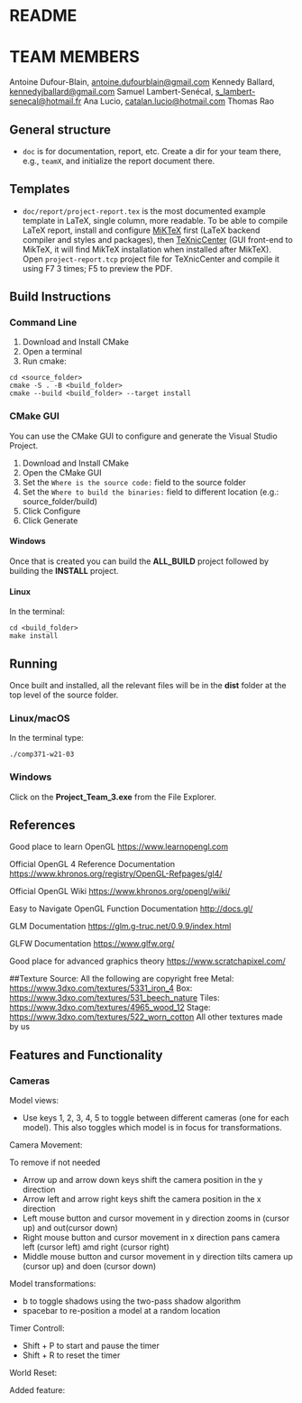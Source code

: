 # README #

# TEAM MEMBERS #
Antoine Dufour-Blain, antoine.dufourblain@gmail.com
Kennedy Ballard, kennedyjballard@gmail.com
Samuel Lambert-Senécal, s_lambert-senecal@hotmail.fr
Ana Lucio, catalan.lucio@hotmail.com
Thomas Rao
## General structure ##

* `doc` is for documentation, report, etc. Create a dir for your team there, e.g., `teamX`, and initialize the report document there.

## Templates ##

* `doc/report/project-report.tex` is the most documented example template in LaTeX, single column, more readable. To be able to compile LaTeX report, install and configure [MiKTeX](http://miktex.org) first (LaTeX backend compiler and styles and packages), then [TeXnicCenter](http://texniccenter.org) (GUI front-end to MikTeX, it will find MikTeX installation when installed after MikTeX). Open `project-report.tcp` project file for TeXnicCenter and compile it using F7 3 times; F5 to preview the PDF.

## Build Instructions

### Command Line

1. Download and Install CMake
2. Open a terminal
3. Run cmake:

```
cd <source_folder>
cmake -S . -B <build_folder>
cmake --build <build_folder> --target install
```

### CMake GUI

You can use the CMake GUI to configure and generate the Visual Studio Project.

1. Download and Install CMake
2. Open the CMake GUI
3. Set the `Where is the source code:` field to the source folder
4. Set the `Where to build the binaries:` field to different location (e.g.: source_folder/build)
5. Click Configure
6. Click Generate

#### Windows

Once that is created you can build the **ALL_BUILD** project followed by building
the **INSTALL** project.

#### Linux

In the terminal:

```
cd <build_folder>
make install
```


## Running

Once built and installed, all the relevant files will be in the **dist** folder
at the top level of the source folder.

### Linux/macOS

In the terminal type:

```
./comp371-w21-03
```

### Windows

Click on the **Project_Team_3.exe** from the File Explorer.

## References

Good place to learn OpenGL
https://www.learnopengl.com

Official OpenGL 4 Reference Documentation
https://www.khronos.org/registry/OpenGL-Refpages/gl4/

Official OpenGL Wiki
https://www.khronos.org/opengl/wiki/

Easy to Navigate OpenGL Function Documentation
http://docs.gl/

GLM Documentation
https://glm.g-truc.net/0.9.9/index.html

GLFW Documentation
https://www.glfw.org/

Good place for advanced graphics theory
https://www.scratchapixel.com/


##Texture Source:
All the following are copyright free
Metal: https://www.3dxo.com/textures/5331_iron_4
Box: https://www.3dxo.com/textures/531_beech_nature
Tiles: https://www.3dxo.com/textures/4965_wood_12
Stage: https://www.3dxo.com/textures/522_worn_cotton
All other textures made by us

## Features and Functionality
### Cameras
Model views:

- Use keys 1, 2, 3, 4, 5 to toggle between different cameras (one for each model). This also toggles which model is in focus for transformations.

Camera Movement:

 To remove if not needed

* Arrow up and arrow down keys shift the camera position in the y direction
* Arrow left and arrow right keys shift the camera position in the x direction
* Left mouse button and cursor movement in y direction zooms in (cursor up) and out(cursor down)
* Right mouse button and cursor movement in x direction pans camera left (cursor left) amd right (cursor right)
* Middle mouse button and cursor movement in y direction tilts camera up (cursor up) and doen (cursor down)

Model transformations:




* b to toggle shadows using the two-pass shadow algorithm 
* spacebar to re-position a model at a random location 


Timer Controll:
* Shift + P to start and pause the timer
* Shift + R to reset the timer

World Reset:


Added feature:

